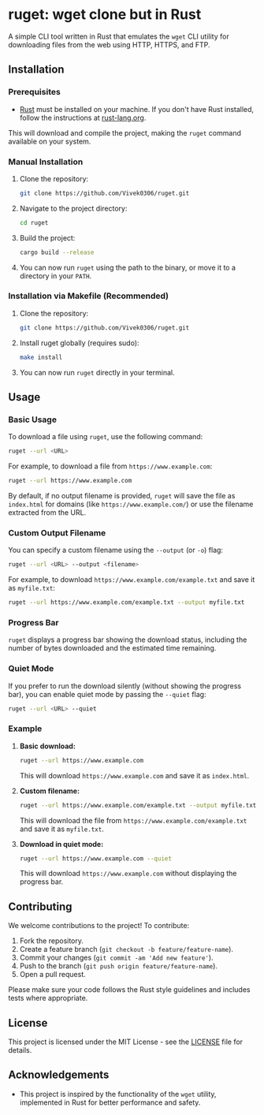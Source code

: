 
# ruget: wget clone but in Rust


A simple CLI tool written in Rust that emulates the `wget` CLI utility for downloading files from the web using HTTP, HTTPS, and FTP.


## Installation

### Prerequisites

- [Rust](https://www.rust-lang.org/) must be installed on your machine. If you don't have Rust installed, follow the instructions at [rust-lang.org](https://www.rust-lang.org/tools/install).


This will download and compile the project, making the `ruget` command available on your system.

### Manual Installation

1. Clone the repository:

   ```bash
   git clone https://github.com/Vivek0306/ruget.git
   ```

2. Navigate to the project directory:

   ```bash
   cd ruget
   ```

3. Build the project:

   ```bash
   cargo build --release
   ```

4. You can now run `ruget` using the path to the binary, or move it to a directory in your `PATH`.

### Installation via Makefile (Recommended)

1. Clone the repository:

   ```bash
   git clone https://github.com/Vivek0306/ruget.git
   ```

2. Install ruget globally (requires sudo):
  
   ```bash
   make install
   ```
3. You can now run `ruget` directly in your terminal.


## Usage

### Basic Usage

To download a file using `ruget`, use the following command:

```bash
ruget --url <URL>
```

For example, to download a file from `https://www.example.com`:

```bash
ruget --url https://www.example.com
```

By default, if no output filename is provided, `ruget` will save the file as `index.html` for domains (like `https://www.example.com/`) or use the filename extracted from the URL.

### Custom Output Filename

You can specify a custom filename using the `--output` (or `-o`) flag:

```bash
ruget --url <URL> --output <filename>
```

For example, to download `https://www.example.com/example.txt` and save it as `myfile.txt`:

```bash
ruget --url https://www.example.com/example.txt --output myfile.txt
```

### Progress Bar

`ruget` displays a progress bar showing the download status, including the number of bytes downloaded and the estimated time remaining.

### Quiet Mode

If you prefer to run the download silently (without showing the progress bar), you can enable quiet mode by passing the `--quiet` flag:

```bash
ruget --url <URL> --quiet
```

### Example

1. **Basic download:**

   ```bash
   ruget --url https://www.example.com
   ```

   This will download `https://www.example.com` and save it as `index.html`.

2. **Custom filename:**

   ```bash
   ruget --url https://www.example.com/example.txt --output myfile.txt
   ```

   This will download the file from `https://www.example.com/example.txt` and save it as `myfile.txt`.

3. **Download in quiet mode:**

   ```bash
   ruget --url https://www.example.com --quiet
   ```

   This will download `https://www.example.com` without displaying the progress bar.

## Contributing

We welcome contributions to the project! To contribute:

1. Fork the repository.
2. Create a feature branch (`git checkout -b feature/feature-name`).
3. Commit your changes (`git commit -am 'Add new feature'`).
4. Push to the branch (`git push origin feature/feature-name`).
5. Open a pull request.

Please make sure your code follows the Rust style guidelines and includes tests where appropriate.

## License

This project is licensed under the MIT License - see the [LICENSE](LICENSE) file for details.

## Acknowledgements

- This project is inspired by the functionality of the `wget` utility, implemented in Rust for better performance and safety.
